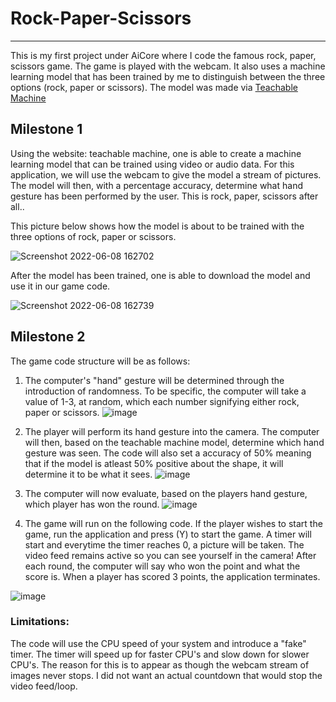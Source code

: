 # Rock-Paper-Scissors
---

This is my first project under AiCore where I code the famous rock, paper, scissors game. The game is played with the webcam. It also uses a machine learning model that has been trained by me to distinguish between the three options (rock, paper or scissors). The model was made via [Teachable Machine](http://www.teachablemachine.withgoogle.com)

## Milestone 1

Using the website: teachable machine, one is able to create a machine learning model that can be trained using video or audio data. For this application, we will use the webcam to give the model a stream of pictures. The model will then, with a percentage accuracy, determine what hand gesture has been performed by the user. This is rock, paper, scissors after all..

This picture below shows how the model is about to be trained with the three options of rock, paper or scissors.

![Screenshot 2022-06-08 162702](https://user-images.githubusercontent.com/97681246/172657430-33b13375-2440-4e5d-b995-c21d5685fa48.png)

After the model has been trained, one is able to download the model and use it in our game code.

![Screenshot 2022-06-08 162739](https://user-images.githubusercontent.com/97681246/172657544-2df81620-cb3c-4167-b15f-9fe21b559ffb.png)

## Milestone 2

The game code structure will be as follows:
1. The computer's "hand" gesture will be determined through the introduction of randomness. To be specific, the computer will take a value of 1-3, at random, which each number signifying either rock, paper or scissors.
![image](https://user-images.githubusercontent.com/97681246/172658641-9b0ee7d5-d91c-4edd-a856-af9cefd55862.png)

2. The player will perform its hand gesture into the camera. The computer will then, based on the teachable machine model, determine which hand gesture was seen. The code will also set a accuracy of 50% meaning that if the model is atleast 50% positive about the shape, it will determine it to be what it sees.
![image](https://user-images.githubusercontent.com/97681246/172659546-ae9e281b-366e-45f1-8d70-45f20c90a77f.png)

3. The computer will now evaluate, based on the players hand gesture, which player has won the round.
![image](https://user-images.githubusercontent.com/97681246/172659796-0ed265a5-f865-4957-8a23-a7384f0438b7.png)

4. The game will run on the following code. If the player wishes to start the game, run the application and press (Y) to start the game. A timer will start and everytime the timer reaches 0, a picture will be taken. The video feed remains active so you can see yourself in the camera! After each round, the computer will say who won the point and what the score is. When a player has scored 3 points, the application terminates.

![image](https://user-images.githubusercontent.com/97681246/172660409-1c56f2ff-3b4d-4051-af78-32f451432729.png)

### **Limitations:**

The code will use the CPU speed of your system and introduce a "fake" timer. The timer will speed up for faster CPU's and slow down for slower CPU's. The reason for this is to appear as though the webcam stream of images never stops. I did not want an actual countdown that would stop the video feed/loop.
